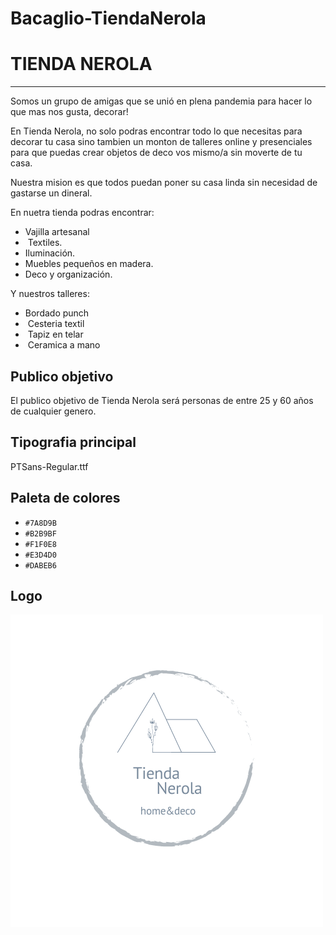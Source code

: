 # Bacaglio-TiendaNerola
# TIENDA NEROLA
----

Somos un grupo de amigas que se unió en plena pandemia para hacer lo que mas nos gusta, decorar! 

En Tienda Nerola, no solo podras encontrar todo lo que necesitas para decorar tu casa sino tambien un monton de talleres online y presenciales para que puedas crear objetos de deco vos mismo/a sin moverte de tu casa.

Nuestra mision es que todos puedan poner su casa linda sin necesidad de gastarse un dineral. 

En nuetra tienda podras encontrar:
-  Vajilla artesanal 
-  Textiles.
-  Iluminación.
-  Muebles pequeños en madera.
-  Deco y organización.

Y nuestros talleres:
-  Bordado punch
-  Cesteria textil
-  Tapiz en telar
-  Ceramica a mano


## Publico objetivo

 El publico objetivo de Tienda Nerola será personas de entre 25 y 60 años de cualquier genero.

## Tipografia principal

 PTSans-Regular.ttf

## Paleta de colores

- `#7A8D9B`
- `#B2B9BF`
- `#F1F0E8`
- `#E3D4D0`
- `#DABEB6`


## Logo

![Logo](https://github.com/Gbacaglio/Bacaglio-TiendaNerola/blob/main/Logo.png)



[def]: ./Logo.png